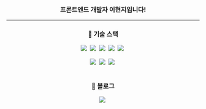 <div align="center">

### 프론트엔드 개발자 이현지입니다!
----

### 🧌 기술 스택 
<img src="https://img.shields.io/badge/React-61DAFB?style=flat-square&logo=React&logoColor=white"/>&nbsp;
<img src="https://img.shields.io/badge/JavaScript-F7DF1E?style=flat-square&logo=Javascript&logoColor=white"/>&nbsp;
<img src="https://img.shields.io/badge/HTML-E34F26?style=flat-square&logo=HTML5&logoColor=white"/>&nbsp;
<img src="https://img.shields.io/badge/CSS-1572B6?style=flat-square&logo=CSS3&logoColor=white"/>&nbsp;
<img src="https://img.shields.io/badge/TypeScript-3178c6?style=flat-square&logo=TypeScript&logoColor=white"/>&nbsp;
<br><br>
<img src="https://img.shields.io/badge/Android-3ddc84?style=flat-square&logo=Android&logoColor=white"/>&nbsp;
<img src="https://img.shields.io/badge/Java-1572B6?style=flat-square&logo=Java&logoColor=white"/>&nbsp;
<img src="https://img.shields.io/badge/Mysql-4479a1?style=flat-square&logo=MySQL&logoColor=white"/>&nbsp;
<br/><br/>

### 🏡 블로그
<a href="https://velog.io/@hyeonzii"><img src="https://img.shields.io/badge/Velog-20C997?style=flat-square&logo=Velog&logoColor=white"/></a>&nbsp;

</div>
